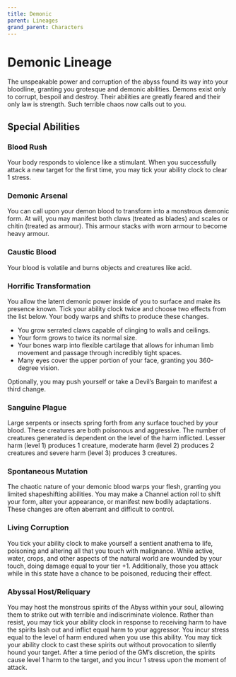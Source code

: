 ```yaml
---
title: Demonic
parent: Lineages
grand_parent: Characters
---
```


# Demonic Lineage
The unspeakable power and corruption of the abyss found its way into your bloodline, granting you grotesque and demonic abilities. Demons exist only to corrupt, bespoil and destroy. Their abilities are greatly feared and their only law is strength. Such terrible chaos now calls out to you.

## Special Abilities

### Blood Rush
Your body responds to violence like a stimulant. When you successfully attack a new target for the first time, you may tick your ability clock to clear 1 stress.

### Demonic Arsenal
You can call upon your demon blood to transform into a monstrous demonic form. At will, you may manifest both claws (treated as blades) and scales or chitin (treated as armour). This armour stacks with worn armour to become heavy armour.

### Caustic Blood
Your blood is volatile and burns objects and creatures like acid.

### Horrific Transformation
You allow the latent demonic power inside of you to surface and make its presence known. Tick your ability clock twice and choose two effects from the list below. Your body warps and shifts to produce these changes.
* You grow serrated claws capable of clinging to walls and ceilings.
* Your form grows to twice its normal size.
* Your bones warp into flexible cartilage that allows for inhuman limb movement and passage through incredibly tight spaces.
* Many eyes cover the upper portion of your face, granting you 360-degree vision.

Optionally, you may push yourself or take a Devil’s Bargain to manifest a third change.

### Sanguine Plague
Large serpents or insects spring forth from any surface touched by your blood. These creatures are both poisonous and aggressive. The number of creatures generated is dependent on the level of the harm inflicted. Lesser harm (level 1) produces 1 creature, moderate harm (level 2) produces 2 creatures and severe harm (level 3) produces 3 creatures.

### Spontaneous Mutation
The chaotic nature of your demonic blood warps your flesh, granting you limited shapeshifting abilities. You may make a Channel action roll to shift your form, alter your appearance, or manifest new bodily adaptations. These changes are often aberrant and difficult to control.

### Living Corruption
You tick your ability clock to make yourself a sentient anathema to life, poisoning and altering all that you touch with malignance. While active, water, crops, and other aspects of the natural world are wounded by your touch, doing damage equal to your tier +1. Additionally, those you attack while in this state have a chance to be poisoned, reducing their effect.

### Abyssal Host/Reliquary
You may host the monstrous spirits of the Abyss within your soul, allowing them to strike out with terrible and indiscriminate violence. Rather than resist, you may tick your ability clock in response to receiving harm to have the spirits lash out and inflict equal harm to your aggressor. You incur stress equal to the level of harm endured when you use this ability.
You may tick your ability clock to cast these spirits out without provocation to silently hound your target. After a time period of the GM’s discretion, the spirits cause level 1 harm to the target, and you incur 1 stress upon the moment of attack. 
